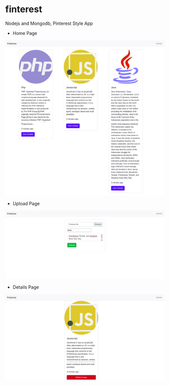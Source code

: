 # finterest

Nodejs and Mongodb, Pinterest Style App

- Home Page

![Alt text](/screenshot/main.png?raw=true "Home")


- Upload Page

![Alt text](/screenshot/upload.png?raw=true "Upload")


- Details Page

![Alt text](/screenshot/details.png?raw=true "Details")
